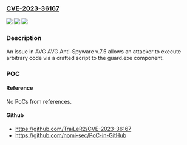 ### [CVE-2023-36167](https://cve.mitre.org/cgi-bin/cvename.cgi?name=CVE-2023-36167)
![](https://img.shields.io/static/v1?label=Product&message=n%2Fa&color=blue)
![](https://img.shields.io/static/v1?label=Version&message=n%2Fa&color=blue)
![](https://img.shields.io/static/v1?label=Vulnerability&message=n%2Fa&color=brighgreen)

### Description

An issue in AVG AVG Anti-Spyware v.7.5 allows an attacker to execute arbitrary code via a crafted script to the guard.exe component.

### POC

#### Reference
No PoCs from references.

#### Github
- https://github.com/TraiLeR2/CVE-2023-36167
- https://github.com/nomi-sec/PoC-in-GitHub

